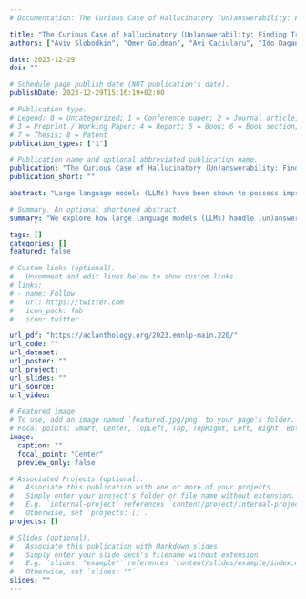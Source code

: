 ```yaml
---
# Documentation: The Curious Case of Hallucinatory (Un)answerability: Finding Truths in the Hidden States of Over-Confident Large Language Models

title: "The Curious Case of Hallucinatory (Un)answerability: Finding Truths in the Hidden States of Over-Confident Large Language Models"
authors: ["Aviv Slobodkin", "Omer Goldman", "Avi Caciularu", "Ido Dagan", "Shauli Ravfogel"]

date: 2023-12-29
doi: ""

# Schedule page publish date (NOT publication's date).
publishDate: 2023-12-29T15:16:19+02:00

# Publication type.
# Legend: 0 = Uncategorized; 1 = Conference paper; 2 = Journal article;
# 3 = Preprint / Working Paper; 4 = Report; 5 = Book; 6 = Book section;
# 7 = Thesis; 8 = Patent
publication_types: ["1"]

# Publication name and optional abbreviated publication name.
publication: "The Curious Case of Hallucinatory (Un)answerability: Finding Truths in the Hidden States of Over-Confident Large Language Models"
publication_short: ""

abstract: "Large language models (LLMs) have been shown to possess impressive capabilities, while also raising crucial concerns about the faithfulness of their responses. A primary issue arising in this context is the management of (un)answerable queries by LLMs, which often results in hallucinatory behavior due to overconfidence. In this paper, we explore the behavior of LLMs when presented with (un)answerable queries. We ask: do models represent the fact that the question is (un)answerable when generating a hallucinatory answer? Our results show strong indications that such models encode the answerability of an input query, with the representation of the first decoded token often being a strong indicator. These findings shed new light on the spatial organization within the latent representations of LLMs, unveiling previously unexplored facets of these models. Moreover, they pave the way for the development of improved decoding techniques with better adherence to factual generation, particularly in scenarios where query (un)answerability is a concern."

# Summary. An optional shortened abstract.
summary: "We explore how large language models (LLMs) handle (un)answerable queries and often exhibit hallucinatory behavior due to overconfidence. Our findings indicate that LLMs encode the answerability of queries, with the first decoded token being a strong indicator, revealing new insights into their latent representations and suggesting pathways for improved factual adherence in decoding techniques."

tags: []
categories: []
featured: false

# Custom links (optional).
#   Uncomment and edit lines below to show custom links.
# links:
# - name: Follow
#   url: https://twitter.com
#   icon_pack: fab
#   icon: twitter

url_pdf: "https://aclanthology.org/2023.emnlp-main.220/"
url_code: ""
url_dataset:
url_poster: ""
url_project:
url_slides: ""
url_source:
url_video: 

# Featured image
# To use, add an image named `featured.jpg/png` to your page's folder.
# Focal points: Smart, Center, TopLeft, Top, TopRight, Left, Right, BottomLeft, Bottom, BottomRight.
image:
  caption: ""
  focal_point: "Center"
  preview_only: false

# Associated Projects (optional).
#   Associate this publication with one or more of your projects.
#   Simply enter your project's folder or file name without extension.
#   E.g. `internal-project` references `content/project/internal-project/index.md`.
#   Otherwise, set `projects: []`.
projects: []

# Slides (optional).
#   Associate this publication with Markdown slides.
#   Simply enter your slide deck's filename without extension.
#   E.g. `slides: "example"` references `content/slides/example/index.md`.
#   Otherwise, set `slides: ""`.
slides: ""
---
```


